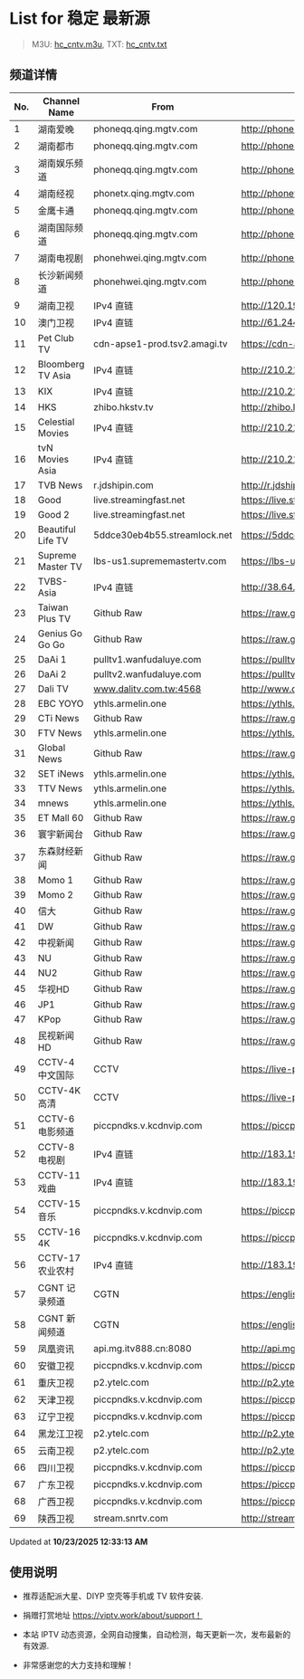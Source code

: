 # List for **稳定 最新源**

> M3U: [hc_cntv.m3u](./hc_cntv.m3u ), TXT: [hc_cntv.txt](./txt/hc_cntv.txt )

## 频道详情

| No. | Channel Name | From | Source |
| --- | ------------ | ---- | ------ |
| 1 | 湖南爱晚 | phoneqq.qing.mgtv.com | <http://phoneqq.qing.mgtv.com/nn_live/nn_x64/dWlwPTEwNi4xNC4zOC41NSZ0ZXJtPTUmcWlkPSZjZG5leF9pZD1xcV9waG9uZV9saXZlJmNocz0mZGVmPTEmcz1lZTgyYTFlODhiOTliNmNjMTkzYTg5Y2M5ZWU2YmMyYiZ1aWQ9JnV1aWQ9NTM1NzkwNTM3MDhiODIxOTY5MTIzMDU1N2E1M2M3MDUtNmEwZTI2Mzcmdj0yJmFzPTAmZXM9MTc2MTE0NzI1Mw,,/HNGGMPP360.m3u8> |
| 2 | 湖南都市 | phoneqq.qing.mgtv.com | <http://phoneqq.qing.mgtv.com/nn_live/nn_x64/dWlwPTEwNi4xNC4zOC41NSZ0ZXJtPTUmcWlkPSZjZG5leF9pZD1xcV9waG9uZV9saXZlJmNocz0mZGVmPTEmcz0xNWFkNmFhN2Y5ZGU3MDFlZGE1M2JjN2ZmYzY4N2RlMCZ1aWQ9JnV1aWQ9MzFlOWRjMGY1Yzk4NWRmMzhhY2UzZTIxM2VhNGM2MWUtNmEwZTI2Mzcmdj0yJmFzPTAmZXM9MTc2MTE1NjAwOQ,,/HNDSMPP360.m3u8> |
| 3 | 湖南娱乐频道 | phoneqq.qing.mgtv.com | <http://phoneqq.qing.mgtv.com/nn_live/nn_x64/dWlwPTEwNi4xNC4zOC41NSZ0ZXJtPTUmcWlkPSZjZG5leF9pZD1xcV9waG9uZV9saXZlJmNocz0mZGVmPTEmcz02NTE5OWZkYjhhOTZkNDU2YTM4ZTc5ZDM2MGFlOWJhNyZ1aWQ9JnV1aWQ9MzM4NWU5NmQ2ZGM0YThiMjdjZDcyNWNhM2ZhYzkxM2ItNmEwZTI2Mzcmdj0yJmFzPTAmZXM9MTc2MTE3MDExNg,,/HNYLMPP360.m3u8> |
| 4 | 湖南经视 | phonetx.qing.mgtv.com | <http://phonetx.qing.mgtv.com/nn_live/nn_x64/dWlwPTEwNi4xNC4zOC41NSZ0ZXJtPTUmcWlkPSZjZG5leF9pZD10eF9waG9uZV9saXZlJmNocz0mZGVmPTEmcz02NTEwMTEwM2Q4NDRkMjc2ZmI0NTdhNTE3ZWMxMGQ2NyZ1aWQ9JnV1aWQ9MWRjOTE0YjBkZGZjYWU3OWJjMzU5OGFiNzY1YjM0NmMtNmEwZTI2Mzcmdj0yJmFzPTAmZXM9MTc2MTE3MDMxOA,,/HNJSMPP360.m3u8> |
| 5 | 金鹰卡通 | phoneqq.qing.mgtv.com | <http://phoneqq.qing.mgtv.com/nn_live/nn_x64/dWlwPTEwNi4xNC4zOC41NSZ0ZXJtPTUmcWlkPSZjZG5leF9pZD1xcV9waG9uZV9saXZlJmNocz0mZGVmPTEmcz05ODg3MjZlYmNmZGI5OTM3NWY1YTU1ZjViY2RmN2M2OCZ1aWQ9JnV1aWQ9MWEzYWY3ZDQyY2RhYjc1OThmMzFlOGJmZTY2NjExZTYtNmEwZTI2Mzcmdj0yJmFzPTAmZXM9MTc2MTE3MzQ1Mw,,/JYKTMPP360.m3u8> |
| 6 | 湖南国际频道 | phoneqq.qing.mgtv.com | <http://phoneqq.qing.mgtv.com/nn_live/nn_x64/dWlwPTEwNi4xNC4zOC41NSZ0ZXJtPTUmcWlkPSZjZG5leF9pZD1xcV9waG9uZV9saXZlJmNocz0mZGVmPTEmcz01MDRjZjU0MGUwZTk0OGFmYjdjMjRhNjM2ZWZmYjdhMCZ1aWQ9JnV1aWQ9OGEzZjg2NmZmY2ZmMWU5NzdhYjg5OTUwZDNiNGYwMjQtNmEwZTI2Mzcmdj0yJmFzPTAmZXM9MTc2MTE2MzIzNA,,/HNGJMPP360.m3u8> |
| 7 | 湖南电视剧 | phonehwei.qing.mgtv.com | <http://phonehwei.qing.mgtv.com/nn_live/nn_x64/dWlwPTEwNi4xNC4zOC41NSZ0ZXJtPTUmcWlkPSZjZG5leF9pZD1od19waG9uZSZjaHM9JmRlZj0xJnM9MmM2ZjQ2MDc3YzMzYmU5ZDM5MDNlMGY5MDIyM2QyZTMmdWlkPSZ1dWlkPTI3MDJmYWQzYmVjMjc1MzFjY2YzNzEyYTIwZTI4ODIzLTZhMGUyNjM3JnY9MiZhcz0wJmVzPTE3NjExNTYzMzg,/HNDSJMPP360.m3u8> |
| 8 | 长沙新闻频道 | phonehwei.qing.mgtv.com | <http://phonehwei.qing.mgtv.com/nn_live/nn_x64/dWlwPTEwNi4xNC4zOC41NSZ0ZXJtPTUmcWlkPSZjZG5leF9pZD1od19waG9uZSZjaHM9JmRlZj0xJnM9NjA0N2VjMjc0MTNhMjk4M2ZiOTY1ZmRlNzI0YTNjMmEmdWlkPSZ1dWlkPTIwMWY5ODRmOWZhZmI3MjY3YmI5N2Q4NWVmMjFiNzcwLTZhMGUyNjM3JnY9MiZhcz0wJmVzPTE3NjExNTI0Mzc,/CSXWMPP360.m3u8> |
| 9 | 湖南卫视 | IPv4 直链 | <http://120.196.232.43:8088/rrs03.hw.gmcc.net/PLTV/651/224/3221226698/1.m3u8> |
| 10 | 澳门卫视 | IPv4 直链 | <http://61.244.22.4/ch1/ch1.live/playlist.m3u8> |
| 11 | Pet Club TV | cdn-apse1-prod.tsv2.amagi.tv | <https://cdn-apse1-prod.tsv2.amagi.tv/linear/amg01076-lightningintern-petclub-samsungnz/playlist.m3u8> |
| 12 | Bloomberg TV Asia | IPv4 直链 | <http://210.210.155.37/dr9445/h/h03/index.m3u8> |
| 13 | KIX | IPv4 直链 | <http://210.210.155.37/dr9445/h/h07/index.m3u8> |
| 14 | HKS | zhibo.hkstv.tv | <http://zhibo.hkstv.tv/livestream/mutfysrq/playlist.m3u8> |
| 15 | Celestial Movies | IPv4 直链 | <http://210.210.155.37/dr9445/h/h14/index.m3u8> |
| 16 | tvN Movies Asia | IPv4 直链 | <http://210.210.155.37/dr9445/h/h21/index.m3u8> |
| 17 | TVB News | r.jdshipin.com | <http://r.jdshipin.com/CkuBd> |
| 18 | Good | live.streamingfast.net | <https://live.streamingfast.net/osmflivech1.m3u8> |
| 19 | Good 2 | live.streamingfast.net | <https://live.streamingfast.net/osmflivech2.m3u8> |
| 20 | Beautiful Life TV | 5ddce30eb4b55.streamlock.net | <https://5ddce30eb4b55.streamlock.net/bltvhd/bltv1/playlist.m3u8> |
| 21 | Supreme Master TV | lbs-us1.suprememastertv.com | <https://lbs-us1.suprememastertv.com/720p.m3u8> |
| 22 | TVBS-Asia | IPv4 直链 | <http://38.64.72.148/hls/modn/list/4005/playlist.m3u8> |
| 23 | Taiwan Plus TV | Github Raw | <https://raw.githubusercontent.com/ChiSheng9/iptv/master/TV78.m3u8> |
| 24 | Genius Go Go Go | Github Raw | <https://raw.githubusercontent.com/ChiSheng9/iptv/master/TV26.m3u8> |
| 25 | DaAi 1 | pulltv1.wanfudaluye.com | <https://pulltv1.wanfudaluye.com/live/tv1.m3u8> |
| 26 | DaAi 2 | pulltv2.wanfudaluye.com | <https://pulltv2.wanfudaluye.com/live/tv2.m3u8> |
| 27 | Dali TV | www.dalitv.com.tw:4568 | <http://www.dalitv.com.tw:4568/live/dali/index.m3u8> |
| 28 | EBC YOYO | ythls.armelin.one | <https://ythls.armelin.one/channel/UCiWRSesvSYmY7YOyz0tv_zQ.m3u8> |
| 29 | CTi News | Github Raw | <https://raw.githubusercontent.com/ChiSheng9/iptv/master/TV28.m3u8> |
| 30 | FTV News | ythls.armelin.one | <https://ythls.armelin.one/channel/UC2VmWn8dAqkzlQqvy02E1PA.m3u8> |
| 31 | Global News | Github Raw | <https://raw.githubusercontent.com/ChiSheng9/iptv/master/TV02.m3u8> |
| 32 | SET iNews | ythls.armelin.one | <https://ythls.armelin.one/channel/UCoNYj9OFHZn3ACmmeRCPwbA.m3u8> |
| 33 | TTV News | ythls.armelin.one | <https://ythls.armelin.one/channel/UC8ROUUjHzEQm-ndb69CX8Ww.m3u8> |
| 34 | mnews | ythls.armelin.one | <https://ythls.armelin.one/channel/UC4LjkybVKXCDlneVXlKAbmw.m3u8> |
| 35 | ET Mall 60 | Github Raw | <https://raw.githubusercontent.com/ChiSheng9/iptv/master/TV18.m3u8> |
| 36 | 寰宇新闻台 | Github Raw | <https://raw.githubusercontent.com/ChiSheng9/iptv/master/TV02.m3u8> |
| 37 | 东森财经新闻 | Github Raw | <https://raw.githubusercontent.com/ChiSheng9/iptv/master/TV03.m3u8> |
| 38 | Momo 1 | Github Raw | <https://raw.githubusercontent.com/ChiSheng9/iptv/master/TV04.m3u8> |
| 39 | Momo 2 | Github Raw | <https://raw.githubusercontent.com/ChiSheng9/iptv/master/TV05.m3u8> |
| 40 | 信大 | Github Raw | <https://raw.githubusercontent.com/ChiSheng9/iptv/master/TV07.m3u8> |
| 41 | DW | Github Raw | <https://raw.githubusercontent.com/ChiSheng9/iptv/master/TV08.m3u8> |
| 42 | 中视新闻 | Github Raw | <https://raw.githubusercontent.com/ChiSheng9/iptv/master/TV09.m3u8> |
| 43 | NU | Github Raw | <https://raw.githubusercontent.com/ChiSheng9/iptv/master/TV10.m3u8> |
| 44 | NU2 | Github Raw | <https://raw.githubusercontent.com/ChiSheng9/iptv/master/TV14.m3u8> |
| 45 | 华视HD | Github Raw | <https://raw.githubusercontent.com/ChiSheng9/iptv/master/TV12.m3u8> |
| 46 | JP1 | Github Raw | <https://raw.githubusercontent.com/ChiSheng9/iptv/master/TV15.m3u8> |
| 47 | KPop | Github Raw | <https://raw.githubusercontent.com/ChiSheng9/iptv/master/TV16.m3u8> |
| 48 | 民视新闻HD | Github Raw | <https://raw.githubusercontent.com/ChiSheng9/iptv/master/TV17.m3u8> |
| 49 | CCTV-4 中文国际 | CCTV | <https://live-play-hls.cctvnews.cctv.com/CCTVChannel/channel_cctv4_mbd.m3u8?auth_key=1761199025-1-pcsa2f596dd3819462fb9cc3bf2b3f0ab0b-0a21b8954125bb6ff0490949795aa785&yid=pcsa2f596dd3819462fb9cc3bf2b3f0ab0b> |
| 50 | CCTV-4K 高清 | CCTV | <https://live-play-hls.cctvnews.cctv.com/CCTVChannel/channel_cctv4k_mbd.m3u8?auth_key=1761199048-1-pcs7084c4398d7b4d2ab7a46b5a80b78caa-3bb01a85efb2b96bc4c4bb7ac37acda5&yid=pcs7084c4398d7b4d2ab7a46b5a80b78caa> |
| 51 | CCTV-6 电影频道 | piccpndks.v.kcdnvip.com | <https://piccpndks.v.kcdnvip.com/audio/cctv6_2/index.m3u8> |
| 52 | CCTV-8 电视剧 | IPv4 直链 | <http://183.196.25.171:808/hls/77/index.m3u8> |
| 53 | CCTV-11 戏曲 | IPv4 直链 | <http://183.196.25.171:808/hls/11/index.m3u8> |
| 54 | CCTV-15 音乐 | piccpndks.v.kcdnvip.com | <https://piccpndks.v.kcdnvip.com/audio/cctv15_2/index.m3u8> |
| 55 | CCTV-16 4K | piccpndks.v.kcdnvip.com | <https://piccpndks.v.kcdnvip.com/audio/cctv16_2/index.m3u8> |
| 56 | CCTV-17 农业农村 | IPv4 直链 | <http://183.196.25.171:808/hls/93/index.m3u8> |
| 57 | CGNT 记录频道 | CGTN | <https://english-livebkali.cgtn.com/live/doccgtn_0.m3u8> |
| 58 | CGNT 新闻频道 | CGTN | <https://english-livebkali.cgtn.com/live/encgtn_0.m3u8> |
| 59 | 凤凰资讯 | api.mg.itv888.cn:8080 | <http://api.mg.itv888.cn:8080/hls/11ef1dc70d8/index.m3u8> |
| 60 | 安徽卫视 | piccpndks.v.kcdnvip.com | <https://piccpndks.v.kcdnvip.com/audio/anhui_2/index.m3u8> |
| 61 | 重庆卫视 | p2.ytelc.com | <http://p2.ytelc.com/videojs.php?id=https://sjlivecdn9.cbg.cn/202510222143/app_2/_definst_/ls_2.stream/chunklist.m3u8> |
| 62 | 天津卫视 | piccpndks.v.kcdnvip.com | <https://piccpndks.v.kcdnvip.com/audio/tianjin_2/index.m3u8> |
| 63 | 辽宁卫视 | piccpndks.v.kcdnvip.com | <https://piccpndks.v.kcdnvip.com/audio/liaoning_2/index.m3u8> |
| 64 | 黑龙江卫视 | p2.ytelc.com | <http://p2.ytelc.com/videojs.php?id=https://idclive.hljtv.com:4430/live/hljws_own.m3u8> |
| 65 | 云南卫视 | p2.ytelc.com | <http://p2.ytelc.com/xgplayer.php?id=https://hwapi.yntv.net/ew265l/z1z6s5.m3u8> |
| 66 | 四川卫视 | piccpndks.v.kcdnvip.com | <https://piccpndks.v.kcdnvip.com/audio/sichuan_2/index.m3u8> |
| 67 | 广东卫视 | piccpndks.v.kcdnvip.com | <https://piccpndks.v.kcdnvip.com/audio/guangdong_2/index.m3u8> |
| 68 | 广西卫视 | piccpndks.v.kcdnvip.com | <https://piccpndks.v.kcdnvip.com/audio/guangxi_2/index.m3u8> |
| 69 | 陕西卫视 | stream.snrtv.com | <http://stream.snrtv.com/sxbc-star-orsCW8.m3u8> |

Updated at **10/23/2025 12:33:13 AM**

## 使用说明

- 推荐适配派大星、DIYP 空壳等手机或 TV 软件安装.

- 捐赠打赏地址 <https://viptv.work/about/support！>

- 本站 IPTV 动态资源，全网自动搜集，自动检测，每天更新一次，发布最新的有效源.

- 非常感谢您的大力支持和理解！
